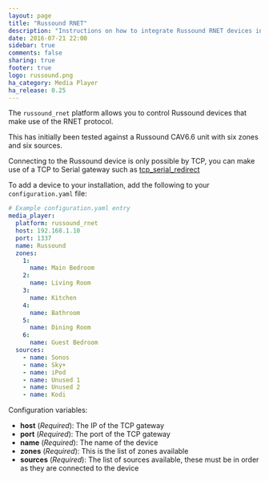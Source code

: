 ```yaml
---
layout: page
title: "Russound RNET"
description: "Instructions on how to integrate Russound RNET devices into Home Assistant."
date: 2016-07-21 22:00
sidebar: true
comments: false
sharing: true
footer: true
logo: russound.png
ha_category: Media Player
ha_release: 0.25
---
```


The `russound_rnet` platform allows you to control Russound devices that make use of the RNET protocol.

This has initially been tested against a Russound CAV6.6 unit with six zones and six sources.

Connecting to the Russound device is only possible by TCP, you can make use of a TCP to Serial gateway such as [tcp_serial_redirect](https://github.com/pyserial/pyserial/blob/master/examples/tcp_serial_redirect.py)

To add a device to your installation, add the following to your `configuration.yaml` file:

```yaml
# Example configuration.yaml entry
media_player:
  platform: russound_rnet
  host: 192.168.1.10
  port: 1337
  name: Russound
  zones:
    1:
      name: Main Bedroom
    2:
      name: Living Room
    3:
      name: Kitchen
    4:
      name: Bathroom
    5:
      name: Dining Room
    6:
      name: Guest Bedroom
  sources:
    - name: Sonos
    - name: Sky+
    - name: iPod
    - name: Unused 1
    - name: Unused 2
    - name: Kodi
```

Configuration variables:

- **host** (*Required*): The IP of the TCP gateway
- **port** (*Required*): The port of the TCP gateway
- **name** (*Required*): The name of the device
- **zones** (*Required*): This is the list of zones available
- **sources** (*Required*): The list of sources available, these must be in order as they are connected to the device
